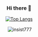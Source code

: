 <div align="center">

### Hi there 👋





<!-- ![Anurag's GitHub stats](https://github-readme-stats.vercel.app/api?username=insist777&show_icons=true&theme=radical&count_private=true))](https://github.com/anuraghazra/github-readme-stats) -->

<!-- <p>&nbsp;<img align="center" src="https://github-readme-stats.vercel.app/api?username=insist777&show_icons=true&locale=en" alt="insist777" /></p>
-->

 [![Top Langs](https://github-readme-stats.vercel.app/api/top-langs/?username=insist777)](https://github.com/anuraghazra/github-readme-stats)

 <p>&nbsp;<img align="center" src="https://github-readme-stats.vercel.app/api?username=insist777&show_icons=true&locale=en" alt="insist777" /></p>
